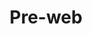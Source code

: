 ---
title: Pre-web
description: "Articles about internet history before the web was born."
layout: preweb
permalink: /preweb/index.html
---